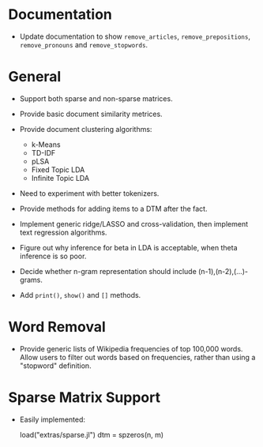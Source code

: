 # Documentation

* Update documentation to show `remove_articles`, `remove_prepositions`, `remove_pronouns` and `remove_stopwords`.

# General

* Support both sparse and non-sparse matrices.
* Provide basic document similarity metrices.
* Provide document clustering algorithms:
  * k-Means
  * TD-IDF
  * pLSA
  * Fixed Topic LDA
  * Infinite Topic LDA

* Need to experiment with better tokenizers.
* Provide methods for adding items to a DTM after the fact.

* Implement generic ridge/LASSO and cross-validation, then implement text regression algorithms.

* Figure out why inference for beta in LDA is acceptable, when theta inference is so poor.

* Decide whether n-gram representation should include (n-1),(n-2),(...)-grams.
* Add `print()`, `show()` and `[]` methods.

# Word Removal

* Provide generic lists of Wikipedia frequencies of top 100,000 words. Allow users to filter out words based on frequencies, rather than using a "stopword" definition.

# Sparse Matrix Support

* Easily implemented:

    load("extras/sparse.jl")
    dtm = spzeros(n, m)
